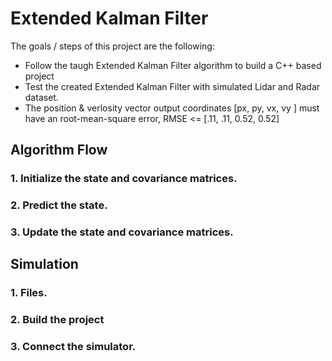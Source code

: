 # Extended Kalman Filter

The goals / steps of this project are the following:
* Follow the taugh Extended Kalman Filter algorithm to build a C++ based project
* Test the created Extended Kalman Filter with simulated Lidar and Radar dataset.
* The position & verlosity vector output coordinates [px, py, vx, vy ] must have an root-mean-square error, RMSE <= [.11, .11, 0.52, 0.52] 



## Algorithm Flow

### 1. Initialize the state and covariance matrices.

### 2. Predict the state.

### 3. Update the state and covariance matrices.



## Simulation

### 1. Files.

### 2. Build the project

### 3. Connect the simulator.
